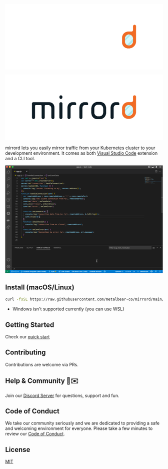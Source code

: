 <div align="center">

![mirrord logo dark](./images/logo_dark.png#gh-dark-mode-only)

</div>

<div align="center">

![mirrord logo dark](./images/logo_light.png#gh-light-mode-only)

</div>

mirrord lets you easily mirror traffic from your Kubernetes cluster to your development environment. It comes as both [Visual Studio Code](https://code.visualstudio.com/) extension and a CLI tool.

![vs code demo gif](./images/demo.gif)
## Install (macOS/Linux)
```sh
curl -fsSL https://raw.githubusercontent.com/metalbear-co/mirrord/main/scripts/install.sh | bash
```

* Windows isn't supported currently (you can use WSL)

## Getting Started
Check our [quick start](https://mirrord.dev/docs/prologue/quick-start/)

## Contributing
Contributions are welcome via PRs.


## Help & Community 🎉✉️

Join our [Discord Server](https://discord.gg/J5YSrStDKD) for questions, support and fun. 

## Code of Conduct
We take our community seriously and we are dedicated to providing a safe and welcoming environment for everyone.
Please take a few minutes to review our [Code of Conduct](./CODE_OF_CONDUCT.md).

## License
[MIT](./LICENSE)